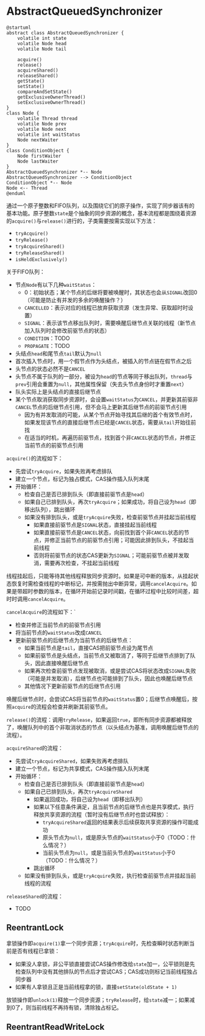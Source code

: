 # AbstractQueuedSynchronizer
```plantuml
@startuml
abstract class AbstractQueuedSynchronizer {
    volatile int state
    volatile Node head
    volatile Node tail

    acquire()
    release()
    acquireShared()
    releaseShared()
    getState()
    setState()
    compareAndSetState()
    getExclusiveOwnerThread()
    setExclusiveOwnerThread()
}
class Node {
    volatile Thread thread
    volatile Node prev
    volatile Node next
    volatile int waitStatus
    Node nextWaiter
}
class ConditionObject {
    Node firstWaiter
    Node lastWaiter
}
AbstractQueuedSynchronizer *-- Node
AbstractQueuedSynchronizer --> ConditionObject
ConditionObject *-- Node
Node <-- Thread
@enduml
```
通过一个原子整数和FIFO队列，以及围绕它们的原子操作，实现了同步器该有的基本功能。原子整数`state`是个抽象的同步资源的概念，基本流程都是围绕着资源的`acquire()`与`release()`进行的，子类需要按需实现以下方法：
* `tryAcquire()`
* `tryRelease()`
* `tryAcquireShared()`
* `tryReleaseShared()`
* `isHeldExclusively()`

关于FIFO队列：
* 节点`Node`有以下几种`waitStatus`：
    * 0：初始状态；某个节点的后继将要被唤醒时，其状态也会从`SIGNAL`改回0（可能是防止有并发的多余的唤醒操作？）
    * `CANCELLED`：表示对应的线程已放弃获取资源（发生异常、获取超时时设置）
    * `SIGNAL`：表示该节点移出队列时，需要唤醒后继节点关联的线程（新节点加入队列时会修改前驱节点的状态）
    * `CONDITION`：TODO
    * `PROPAGATE`：TODO
* 头结点`head`和尾节点`tail`默认为`null`
* 首次插入节点时，用一个假节点作为头结点，被插入的节点链在假节点之后
* 头节点的状态必然不是`CANCEL`
* 头节点不属于队列的一部分，被设为`head`的节点等同于移出队列，`thread`与`prev`引用会重置为`null`，其他属性保留（失去头节点身份时才重置`next`）
* 队头实际上是头结点的直接后继节点
* 某个节点取消获取同步资源时，会设置`waitStatus`为`CANCEL`，并更新其前驱非`CANCEL`节点的后继节点引用，但不会马上更新其后继节点的前驱节点引用
    * 因为有并发取消的可能，从某个节点开始寻找其后继的首个有效节点时，如果发现该节点的直接后继节点已经是`CANCEL`状态，需要从`tail`开始往前找
    * 在适当的时机，再遍历前驱节点，找到首个非`CANCEL`状态的节点，并修正当前节点的前驱节点引用


`acquire()`的流程如下：
* 先尝试`tryAcquire`，如果失败再考虑排队
* 建立一个节点，标记为独占模式，CAS操作插入队列末尾
* 开始循环：
    * 检查自己是否已排到队头（即直接前驱节点是`head`）
    * 如果自己已排到队头，再次`tryAcquire`；如果成功，将自己设为`head`（即移出队列），跳出循环
    * 如果没有排到队头，或是`tryAcquire`失败，检查前驱节点并挂起当前线程
        * 如果直接前驱节点是`SIGNAL`状态，直接挂起当前线程
        * 如果直接前驱节点是`CANCEL`状态，向前找到首个非`CANCEL`状态的节点，并修正当前节点的前驱节点引用；可能因此排到队头，不挂起当前线程
        * 否则将前驱节点的状态CAS更新为`SIGNAL`；可能前驱节点被并发取消，需要再次检查，不挂起当前线程

线程挂起后，只能等待其他线程释放同步资源时。如果是可中断的版本，从挂起状态恢复时需检查线程的中断标记，并按需抛出中断异常，调用`cancelAcquire`。如果是带超时参数的版本，在循环开始前记录时间戳，在循环过程中比较时间差，超时时调用`cancelAcquire`。

`cancelAcquire`的流程如下：`
* 检查并修正当前节点的前驱节点引用
* 将当前节点的`waitStatus`改成`CANCEL`
* 更新前驱节点的后继节点为当前节点的后继节点：
    * 如果当前节点是`tail`，直接CAS把前驱节点设为尾节点
    * 如果前驱节点是头结点，当前节点又被取消了，等同于后继节点排到了队头，因此直接唤醒后继节点
    * 如果再次检查前驱节点发现被取消，或是尝试CAS将状态改成`SIGNAL`失败（可能是并发取消），后继节点也可能排到了队头，因此也唤醒后继节点
    * 其他情况下更新前驱节点的后继节点引用

唤醒后继节点时，会尝试CAS将当前节点的`waitStatus`置0；后继节点唤醒后，按照`acquire`的流程会检查并刷新其前驱节点。


`release()`的流程：调用`tryRelease`，如果返回`true`，即所有同步资源都被释放了，唤醒队列中的首个非取消状态的节点（以头结点为基准，调用唤醒后继节点的流程）。


`acquireShared`的流程：
* 先尝试`tryAcquireShared`，如果失败再考虑排队
* 建立一个节点，标记为共享模式，CAS操作插入队列末尾
* 开始循环：
    * 检查自己是否已排到队头（即直接前驱节点是`head`）
    * 如果自己已排到队头，再次`tryAcquireShared`
        * 如果返回成功，将自己设为`head`（即移出队列）
        * 如果以下任意条件满足，且当前节点的后继节点也是共享模式，执行释放共享资源的流程（暂时没有后继节点时也尝试释放）：
            * `tryAcquireShared`返回的结果表示后续获取共享资源的操作可能成功
            * 原头节点为`null`，或是原头节点的`waitStatus`小于0（TODO：什么情况？）
            * 当前头节点为`null`，或是当前头节点的`waitStatus`小于0（TODO：什么情况？）
        * 跳出循环
    * 如果没有排到队头，或是`tryAcquire`失败，执行检查前驱节点并挂起当前线程的流程

`releaseShared`的流程：
* TODO

## ReentrantLock
拿锁操作即`acquire(1)`拿一个同步资源；`tryAcquire`时，先检查瞬时状态判断当前是否有线程已拿锁：
* 如果没人拿锁，非公平锁直接尝试CAS操作修改给`state`加一，公平锁则是先检查队列中没有其他排队的节点后才尝试CAS；CAS成功则标记当前线程独占同步器
* 如果有人拿锁且正是当前线程拿的锁，直接`setState(oldState + 1)`

放锁操作即`unlock(1)`释放一个同步资源；`tryRelease`时，给`state`减一；如果减到0了，则当前线程不再持有锁，清除独占标记。


## ReentrantReadWriteLock

